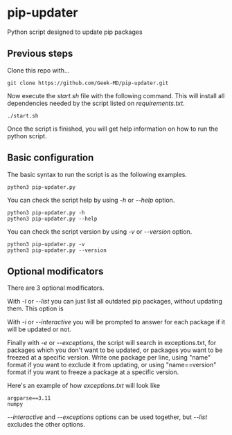 # pip-updater
Python script designed to update pip packages

## Previous steps

Clone this repo with...
  
```
git clone https://github.com/Geek-MD/pip-updater.git
```

Now execute the *start.sh* file with the following command. This will install all dependencies needed by the script
listed on *requirements.txt*.

```
./start.sh
```

Once the script is finished, you will get help information on how to run the python script.

## Basic configuration

The basic syntax to run the script is as the following examples.

```
python3 pip-updater.py
```

You can check the script help by using *-h* or *--help* option.

```
python3 pip-updater.py -h
python3 pip-updater.py --help
```

You can check the script version by using *-v* or *--version* option.

```
python3 pip-updater.py -v
python3 pip-updater.py --version
```

## Optional modificators

There are 3 optional modificators.

With *-l* or *--list* you can just list all outdated pip packages, without updating them. This option is 

With *-i* or *--interactive* you will be prompted to answer for each package if it will be updated or not.

Finally with *-e* or *--exceptions*, the script will search in exceptions.txt, for packages which you don't want to be updated, or packages you want to be freezed at a specific version. Write one package per line, using "name" format if you want to exclude it from updating, or using "name==version" format if you want to freeze a package at a specific version.

Here's an example of how *exceptions.txt* will look like

```
argparse==3.11
numpy
```

*--interactive* and *--exceptions* options can be used together, but *--list* excludes the other options.
